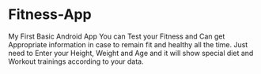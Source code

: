 # Fitness-App
My First Basic Android App
You can Test your Fitness and Can get Appropriate information in case to remain fit and healthy all the time.
Just need to Enter your Height, Weight and Age and it will show special diet and Workout trainings according to your data.
